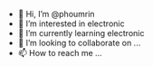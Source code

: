 - 👋 Hi, I’m @phoumrin
- 👀 I’m interested in electronic
- 🌱 I’m currently learning electronic
- 💞️ I’m looking to collaborate on ...
- 📫 How to reach me ...

<!---
phoumrin/phoumrin is a ✨ special ✨ repository because its `README.md` (this file) appears on your GitHub profile.
You can click the Preview link to take a look at your changes.
--->

